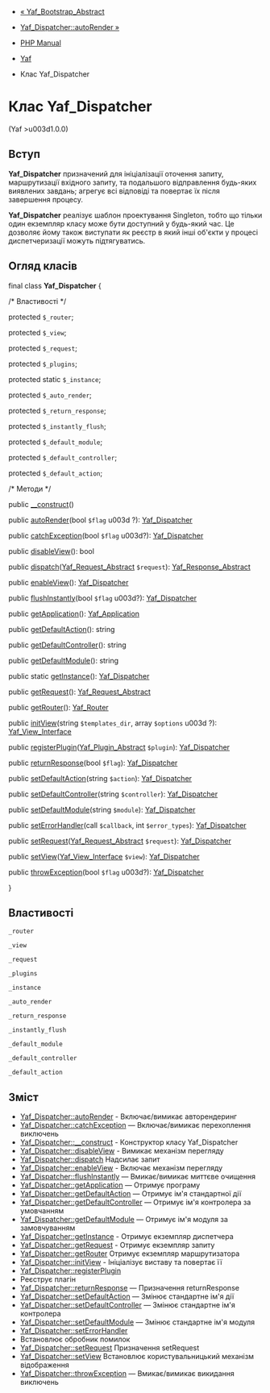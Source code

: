 - [« Yaf_Bootstrap_Abstract](class.yaf-bootstrap-abstract.md)
- [Yaf_Dispatcher::autoRender »](yaf-dispatcher.autorender.md)

- [PHP Manual](index.md)
- [Yaf](book.yaf.md)
- Клас Yaf_Dispatcher

# Клас Yaf_Dispatcher

(Yaf \>u003d1.0.0)

## Вступ

**Yaf_Dispatcher** призначений для ініціалізації оточення запиту,
маршрутизації вхідного запиту, та подальшого відправлення будь-яких
виявлених завдань; агрегує всі відповіді та повертає їх після завершення
процесу.

**Yaf_Dispatcher** реалізує шаблон проектування Singleton, тобто
що тільки один екземпляр класу може бути доступний у будь-який час. Це
дозволяє йому також виступати як реєстр в який інші
об'єкти у процесі диспетчеризації можуть підтягуватись.

## Огляд класів

final class **Yaf_Dispatcher** {

/\* Властивості \*/

protected `$_router`;

protected `$_view`;

protected `$_request`;

protected `$_plugins`;

protected static `$_instance`;

protected `$_auto_render`;

protected `$_return_response`;

protected `$_instantly_flush`;

protected `$_default_module`;

protected `$_default_controller`;

protected `$_default_action`;

/\* Методи \*/

public [\_\_construct](yaf-dispatcher.construct.md)()

public [autoRender](yaf-dispatcher.autorender.md)(bool `$flag` u003d ?):
[Yaf_Dispatcher](class.yaf-dispatcher.md)

public [catchException](yaf-dispatcher.catchexception.md)(bool `$flag`
u003d?): [Yaf_Dispatcher](class.yaf-dispatcher.md)

public [disableView](yaf-dispatcher.disableview.md)(): bool

public
[dispatch](yaf-dispatcher.dispatch.md)([Yaf_Request_Abstract](class.yaf-request-abstract.md)
`$request`): [Yaf_Response_Abstract](class.yaf-response-abstract.md)

public [enableView](yaf-dispatcher.enableview.md)():
[Yaf_Dispatcher](class.yaf-dispatcher.md)

public [flushInstantly](yaf-dispatcher.flushinstantly.md)(bool `$flag`
u003d?): [Yaf_Dispatcher](class.yaf-dispatcher.md)

public [getApplication](yaf-dispatcher.getapplication.md)():
[Yaf_Application](class.yaf-application.md)

public [getDefaultAction](yaf-dispatcher.getdefaultaction.md)():
string

public
[getDefaultController](yaf-dispatcher.getdefaultcontroller.md)():
string

public [getDefaultModule](yaf-dispatcher.getdefaultmodule.md)():
string

public static [getInstance](yaf-dispatcher.getinstance.md)():
[Yaf_Dispatcher](class.yaf-dispatcher.md)

public [getRequest](yaf-dispatcher.getrequest.md)():
[Yaf_Request_Abstract](class.yaf-request-abstract.md)

public [getRouter](yaf-dispatcher.getrouter.md)():
[Yaf_Router](class.yaf-router.md)

public [initView](yaf-dispatcher.initview.md)(string `$templates_dir`,
array `$options` u003d ?):
[Yaf_View_Interface](class.yaf-view-interface.md)

public
[registerPlugin](yaf-dispatcher.registerplugin.md)([Yaf_Plugin_Abstract](class.yaf-plugin-abstract.md)
`$plugin`): [Yaf_Dispatcher](class.yaf-dispatcher.md)

public [returnResponse](yaf-dispatcher.returnresponse.md)(bool
`$flag`): [Yaf_Dispatcher](class.yaf-dispatcher.md)

public [setDefaultAction](yaf-dispatcher.setdefaultaction.md)(string
`$action`): [Yaf_Dispatcher](class.yaf-dispatcher.md)

public
[setDefaultController](yaf-dispatcher.setdefaultcontroller.md)(string
`$controller`): [Yaf_Dispatcher](class.yaf-dispatcher.md)

public [setDefaultModule](yaf-dispatcher.setdefaultmodule.md)(string
`$module`): [Yaf_Dispatcher](class.yaf-dispatcher.md)

public [setErrorHandler](yaf-dispatcher.seterrorhandler.md)(call
`$callback`, int `$error_types`):
[Yaf_Dispatcher](class.yaf-dispatcher.md)

public
[setRequest](yaf-dispatcher.setrequest.md)([Yaf_Request_Abstract](class.yaf-request-abstract.md)
`$request`): [Yaf_Dispatcher](class.yaf-dispatcher.md)

public
[setView](yaf-dispatcher.setview.md)([Yaf_View_Interface](class.yaf-view-interface.md)
`$view`): [Yaf_Dispatcher](class.yaf-dispatcher.md)

public [throwException](yaf-dispatcher.throwexception.md)(bool `$flag`
u003d?): [Yaf_Dispatcher](class.yaf-dispatcher.md)

}

## Властивості

`_router`

`_view`

`_request`

`_plugins`

`_instance`

`_auto_render`

`_return_response`

`_instantly_flush`

`_default_module`

`_default_controller`

`_default_action`

## Зміст

- [Yaf_Dispatcher::autoRender](yaf-dispatcher.autorender.md) -
Включає/вимикає авторендеринг
- [Yaf_Dispatcher::catchException](yaf-dispatcher.catchexception.md)
— Включає/вимикає перехоплення виключень
- [Yaf_Dispatcher::\_\_construct](yaf-dispatcher.construct.md) -
Конструктор класу Yaf_Dispatcher
- [Yaf_Dispatcher::disableView](yaf-dispatcher.disableview.md) -
Вимикає механізм перегляду
- [Yaf_Dispatcher::dispatch](yaf-dispatcher.dispatch.md)
Надсилає запит
- [Yaf_Dispatcher::enableView](yaf-dispatcher.enableview.md) -
Включає механізм перегляду
- [Yaf_Dispatcher::flushInstantly](yaf-dispatcher.flushinstantly.md)
— Вмикає/вимикає миттєве очищення
- [Yaf_Dispatcher::getApplication](yaf-dispatcher.getapplication.md)
— Отримує програму
- [Yaf_Dispatcher::getDefaultAction](yaf-dispatcher.getdefaultaction.md)
— Отримує ім'я стандартної дії
- [Yaf_Dispatcher::getDefaultController](yaf-dispatcher.getdefaultcontroller.md)
— Отримує ім'я контролера за умовчанням
- [Yaf_Dispatcher::getDefaultModule](yaf-dispatcher.getdefaultmodule.md)
— Отримує ім'я модуля за замовчуванням
- [Yaf_Dispatcher::getInstance](yaf-dispatcher.getinstance.md) -
Отримує екземпляр диспетчера
- [Yaf_Dispatcher::getRequest](yaf-dispatcher.getrequest.md) -
Отримує екземпляр запиту
- [Yaf_Dispatcher::getRouter](yaf-dispatcher.getrouter.md)
Отримує екземпляр маршрутизатора
- [Yaf_Dispatcher::initView](yaf-dispatcher.initview.md) -
Ініціалізує виставу та повертає її
- [Yaf_Dispatcher::registerPlugin](yaf-dispatcher.registerplugin.md)
- Реєструє плагін
- [Yaf_Dispatcher::returnResponse](yaf-dispatcher.returnresponse.md)
— Призначення returnResponse
- [Yaf_Dispatcher::setDefaultAction](yaf-dispatcher.setdefaultaction.md)
— Змінює стандартне ім'я дії
- [Yaf_Dispatcher::setDefaultController](yaf-dispatcher.setdefaultcontroller.md)
— Змінює стандартне ім'я контролера
- [Yaf_Dispatcher::setDefaultModule](yaf-dispatcher.setdefaultmodule.md)
— Змінює стандартне ім'я модуля
- [Yaf_Dispatcher::setErrorHandler](yaf-dispatcher.seterrorhandler.md)
- Встановлює обробник помилок
- [Yaf_Dispatcher::setRequest](yaf-dispatcher.setrequest.md)
Призначення setRequest
- [Yaf_Dispatcher::setView](yaf-dispatcher.setview.md)
Встановлює користувальницький механізм відображення
- [Yaf_Dispatcher::throwException](yaf-dispatcher.throwexception.md)
— Вмикає/вимикає викидання виключень
